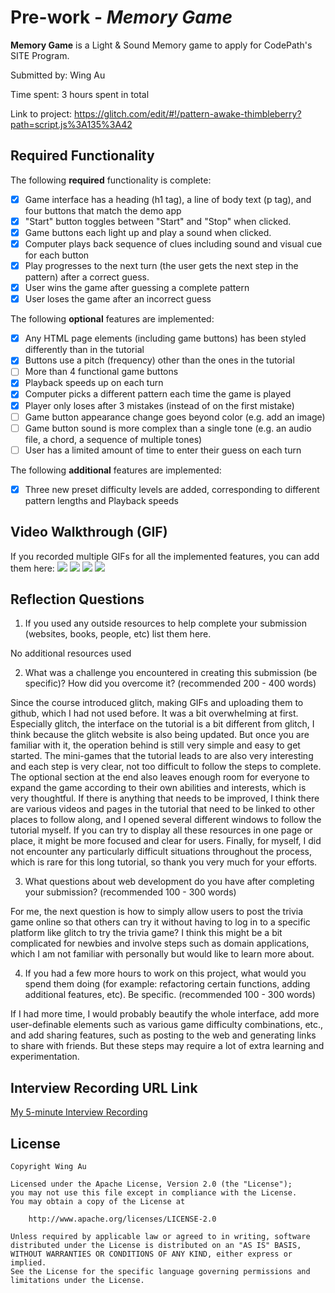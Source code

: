 # Pre-work - *Memory Game*

**Memory Game** is a Light & Sound Memory game to apply for CodePath's SITE Program. 

Submitted by: Wing Au

Time spent: 3 hours spent in total

Link to project: https://glitch.com/edit/#!/pattern-awake-thimbleberry?path=script.js%3A135%3A42

## Required Functionality

The following **required** functionality is complete:

* [x] Game interface has a heading (h1 tag), a line of body text (p tag), and four buttons that match the demo app
* [x] "Start" button toggles between "Start" and "Stop" when clicked. 
* [x] Game buttons each light up and play a sound when clicked. 
* [x] Computer plays back sequence of clues including sound and visual cue for each button
* [x] Play progresses to the next turn (the user gets the next step in the pattern) after a correct guess. 
* [x] User wins the game after guessing a complete pattern
* [x] User loses the game after an incorrect guess

The following **optional** features are implemented:

* [x] Any HTML page elements (including game buttons) has been styled differently than in the tutorial
* [x] Buttons use a pitch (frequency) other than the ones in the tutorial
* [ ] More than 4 functional game buttons
* [x] Playback speeds up on each turn
* [x] Computer picks a different pattern each time the game is played
* [x] Player only loses after 3 mistakes (instead of on the first mistake)
* [ ] Game button appearance change goes beyond color (e.g. add an image)
* [ ] Game button sound is more complex than a single tone (e.g. an audio file, a chord, a sequence of multiple tones)
* [ ] User has a limited amount of time to enter their guess on each turn

The following **additional** features are implemented:

- [x] Three new preset difficulty levels are added, corresponding to different pattern lengths and Playback speeds

## Video Walkthrough (GIF)

If you recorded multiple GIFs for all the implemented features, you can add them here:
![](gif1-link-here)
![](gif2-link-here)
![](gif3-link-here)
![](gif4-link-here)

## Reflection Questions
1. If you used any outside resources to help complete your submission (websites, books, people, etc) list them here. 

No additional resources used

2. What was a challenge you encountered in creating this submission (be specific)? How did you overcome it? (recommended 200 - 400 words) 

Since the course introduced glitch, making GIFs and uploading them to github, which I had not used before. It was a bit overwhelming at first.
Especially glitch, the interface on the tutorial is a bit different from glitch, I think because the glitch website is also being updated. But once you are familiar with it, the operation behind is still very simple and easy to get started. The mini-games that the tutorial leads to are also very interesting and each step is very clear, not too difficult to follow the steps to complete. The optional section at the end also leaves enough room for everyone to expand the game according to their own abilities and interests, which is very thoughtful.
If there is anything that needs to be improved, I think there are various videos and pages in the tutorial that need to be linked to other places to follow along, and I opened several different windows to follow the tutorial myself. If you can try to display all these resources in one page or place, it might be more focused and clear for users.
Finally, for myself, I did not encounter any particularly difficult situations throughout the process, which is rare for this long tutorial, so thank you very much for your efforts.

3. What questions about web development do you have after completing your submission? (recommended 100 - 300 words) 

For me, the next question is how to simply allow users to post the trivia game online so that others can try it without having to log in to a specific platform like glitch to try the trivia game? I think this might be a bit complicated for newbies and involve steps such as domain applications, which I am not familiar with personally but would like to learn more about.

4. If you had a few more hours to work on this project, what would you spend them doing (for example: refactoring certain functions, adding additional features, etc). Be specific. (recommended 100 - 300 words) 

If I had more time, I would probably beautify the whole interface, add more user-definable elements such as various game difficulty combinations, etc., and add sharing features, such as posting to the web and generating links to share with friends. But these steps may require a lot of extra learning and experimentation.



## Interview Recording URL Link

[My 5-minute Interview Recording](your-link-here)


## License

    Copyright Wing Au

    Licensed under the Apache License, Version 2.0 (the "License");
    you may not use this file except in compliance with the License.
    You may obtain a copy of the License at

        http://www.apache.org/licenses/LICENSE-2.0

    Unless required by applicable law or agreed to in writing, software
    distributed under the License is distributed on an "AS IS" BASIS,
    WITHOUT WARRANTIES OR CONDITIONS OF ANY KIND, either express or implied.
    See the License for the specific language governing permissions and
    limitations under the License.
